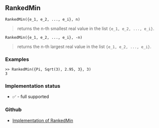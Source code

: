 ## RankedMin

```
RankedMin({e_1, e_2, ..., e_i}, n) 
```

> returns the n-th smallest real value in the list `{e_1, e_2, ..., e_i}`.

```
RankedMin({e_1, e_2, ..., e_i}, -n) 
```

> returns the n-th largest real value in the list `{e_1, e_2, ..., e_i}`.

### Examples


```
>> RankedMin({Pi, Sqrt(3), 2.95, 3}, 3)
3
```






### Implementation status

* &#x2705; - full supported

### Github

* [Implementation of RankedMin](https://github.com/axkr/symja_android_library/blob/master/symja_android_library/matheclipse-core/src/main/java/org/matheclipse/core/builtin/ListFunctions.java#L5575) 
